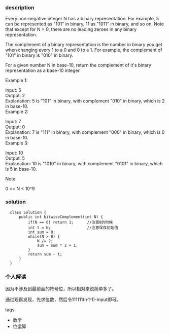 ### description    
  Every non-negative integer N has a binary representation.  For example, 5 can be represented as "101" in binary, 11 as "1011" in binary, and so on.  Note that except for N = 0, there are no leading zeroes in any binary representation.  
    
  The complement of a binary representation is the number in binary you get when changing every 1 to a 0 and 0 to a 1.  For example, the complement of "101" in binary is "010" in binary.  
    
  For a given number N in base-10, return the complement of it's binary representation as a base-10 integer.  
    
     
    
  Example 1:  
    
  Input: 5  
  Output: 2  
  Explanation: 5 is "101" in binary, with complement "010" in binary, which is 2 in base-10.  
  Example 2:  
    
  Input: 7  
  Output: 0  
  Explanation: 7 is "111" in binary, with complement "000" in binary, which is 0 in base-10.  
  Example 3:  
    
  Input: 10  
  Output: 5  
  Explanation: 10 is "1010" in binary, with complement "0101" in binary, which is 5 in base-10.  
     
    
  Note:  
    
  0 <= N < 10^9  
### solution    
```    
  class Solution {  
      public int bitwiseComplement(int N) {  
          if(N == 0) return 1;      //注意0的时候  
          int t = N;                //注意保存初始值  
          int sum = 0;  
          while(N > 0) {  
              N /= 2;  
              sum = sum * 2 + 1;  
          }  
          return sum - t;  
      }  
  }  
```    
    
### 个人解读    
因为不涉及到最前面的符号位，所以相对来说简单多了。  
  
通过观察发现，先求位数，然后令111111(n个1)-input即可。  
    
    
tags:    
  -  数学  
  -  位运算  
